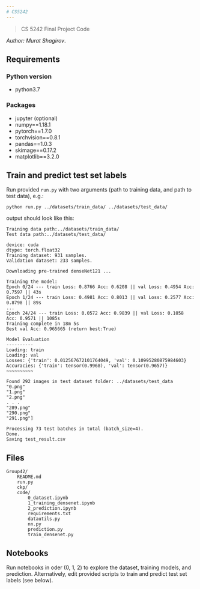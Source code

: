 ```yaml
---
# CS5242
---
```

> CS 5242 Final Project Code

*Author: Murat Shagirov*.

## Requirements
### Python version
- python3.7

### Packages
- jupyter (optional)
- numpy==1.18.1
- pytorch==1.7.0
- torchvision==0.8.1
- pandas==1.0.3
- skimage==0.17.2
- matplotlib==3.2.0

## Train and predict test set labels
Run provided `run.py` with two arguments (path to training data, and path to test data), e.g.:
```
python run.py ../datasets/train_data/ ../datasets/test_data/
```
output should look like this:
```
Training data path:../datasets/train_data/
Test data path:../datasets/test_data/

device: cuda
dtype: torch.float32
Training dataset: 931 samples. 
Validation dataset: 233 samples.

Downloading pre-trained denseNet121 ...

Training the model:
Epoch 0/24 --- train Loss: 0.8766 Acc: 0.6208 || val Loss: 0.4954 Acc: 0.7597 || 43s
Epoch 1/24 --- train Loss: 0.4981 Acc: 0.8013 || val Loss: 0.2577 Acc: 0.8798 || 89s
...
Epoch 24/24 --- train Loss: 0.0572 Acc: 0.9839 || val Loss: 0.1058 Acc: 0.9571 || 1085s
Training complete in 18m 5s
Best val Acc: 0.965665 (return best:True)

Model Evaluation
----------
Loading: train
Loading: val
Losses: {'train': 0.012567672101764049, 'val': 0.10995280875984603}
Accuracies: {'train': tensor(0.9968), 'val': tensor(0.9657)}
~~~~~~~~~~

Found 292 images in test dataset folder: ../datasets/test_data
"0.png"
"1.png"
"2.png"
. . .
"289.png"
"290.png"
"291.png"]

Processing 73 test batches in total (batch_size=4).
Done.
Saving test_result.csv
```

## Files
```
Group42/
    README.md
    run.py
    ckp/
    code/
        0_dataset.ipynb
        1_training_densenet.ipynb
        2_prediction.ipynb
        requirements.txt
        datautils.py
        nn.py
        prediction.py
        train_densenet.py
```

## Notebooks
Run notebooks in oder (0, 1, 2) to explore the dataset, training models, and prediction. Alternatively, edit provided scripts to train and predict test set labels (see below).

